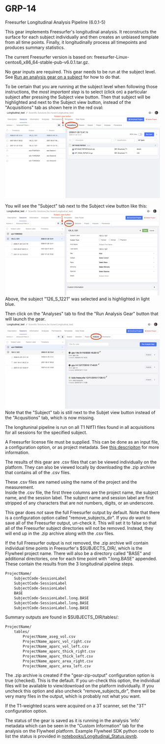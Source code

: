 # GRP-14
Freesurfer Longitudinal Analysis Pipeline (6.0.1-5)

This gear implements Freesurfer's longitudinal analysis. It reconstructs the surface for each subject individually
and then creates an unbiased template from all time points. Finally, it longitudinally process all timepoints and 
produces summary statistics. 

The current Freesurfer version is based on: freesurfer-Linux-centos6_x86_64-stable-pub-v6.0.1.tar.gz.

No gear inputs are required.
This gear needs to be run at the subject level.  See [Run an analysis gear on a subject](https://docs.flywheel.io/hc/en-us/articles/360038261213-Run-an-analysis-gear-on-a-subject) for how to do that.  

To be certain that you are running at the subject level when following
those instructions, the *most important step* is to select (click on) a 
particular subject after pressing the Subject view button.  Then that subject 
will be highlighted and next to the Subject view button, instead of the
"Acquisitions" tab as shown here in the red oval:
![Acquisitiions is selected](/images/AcquisitionsSelected.png)

You will see the "Subject" tab next to the Subject view button like this:
![Subject is selected](/images/SubjectSelected.png)
Above, the subject "126_S_1221" was selected and is highlighted in light blue.

Then click on the "Analyses" tab to find the "Run Analysis Gear" button that
will launch the gear.
![Analyses is selected](/images/AnalysesSelected.png)
Note that the "Subject" tab is still next to the Subjet view button instead of
the "Acqusitions" tab, which is now missing.

The longituninal pipeline is run on all T1 NIfTI files found in all 
acquisitions for all sessions for the specified subject.

A Freesurfer license file must be supplied. This can be done as an input
file, a configuration option, or as project metadata.  See [this descripiton](https://docs.flywheel.io/hc/en-us/articles/360013235453-How-to-include-a-Freesurfer-license-file-in-order-to-run-the-fMRIPrep-gear-) for more information.

The results of this gear are .csv files that can be viewed individually on the 
platform.  They can also be viewed locally by downloading the .zip archive that
contains all of the .csv files.

These .csv files are named using the name of the project and the measurement.  
Inside the .csv file, the first three columns are the project name, the subject
name, and the session label.  The subject name and session label are first
stripped of any characters that are not numbers, digits, or an underscore.

This gear does *not* save the full Freesurfer output by default.  Note that 
there is a configuration option called "remove_subjects_dir".  If you *do* want 
to save all of the Freesurfer output, un-check it.  This will set it to false
so that all of the Freesurfer subject directories will not be removed.
Instead, they will end up in the .zip archive along with the .csv files.

If the full Freesurfer output is not removed, the .zip archive will
contain individual time points in Freesurfer's $SUBJECTS_DIR/, which
is the Flywheel project name.  There will also be a directory
called "BASE" and additional directories, one for each time point with
".long.BASE" appended.  These contain the results from the 3 longitudinal
pipeline steps.


```
ProjectName/
    SubjectCode-SessionLabel
    SubjectCode-SessionLabel
    SubjectCode-SessionLabel
    BASE
    SubjectCode-SessionLabel.long.BASE
    SubjectCode-SessionLabel.long.BASE
    SubjectCode-SessionLabel.long.BASE
```

Summary outputs are found in $SUBJECTS_DIR/tables/:
```
ProjectName/
    tables/
        ProjectName_aseg_vol.csv
        ProjectName_aparc_vol_right.csv
        ProjectName_aparc_vol_left.csv
        ProjectName_aparc_thick_right.csv
        ProjectName_aparc_thick_left.csv
        ProjectName_aparc_area_right.csv
        ProjectName_aparc_area_left.csv
```

The .zip archive is created if the "gear-zip-output" configuration option
is true (checked).  This is the default.  If you un-check this option, the
individual files will be available to view/download on the platform
individually.  If you uncheck this option and also uncheck 
"remove_subjects_dir", there will be very many files in the output, which
is probably not what you want.

If the T1-weighted scans were acquired on a 3T scanner, set the "3T" 
configuration option.

The status of the gear is saved as it is running in the analysis
'info' metadata which can be seen in the "Custom Information" tab
for the analysis on the Flywheel platform.
Example Flywheel SDK python code to list the status is 
provided in
[notebooks/Longitudinal_Status.ipynb](https://github.com/flywheel-apps/GRP-14/blob/dev/notebooks/Longitudinal_Status.ipynb).
